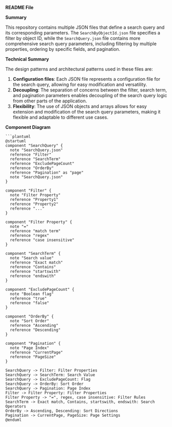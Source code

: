 **README File**

**Summary**

This repository contains multiple JSON files that define a search query and its corresponding parameters. The `SearchByObjectId.json` file specifies a filter by object ID, while the `SearchQuery.json` file contains more comprehensive search query parameters, including filtering by multiple properties, ordering by specific fields, and pagination.

**Technical Summary**

The design patterns and architectural patterns used in these files are:

1. **Configuration files**: Each JSON file represents a configuration file for the search query, allowing for easy modification and versatility.
2. **Decoupling**: The separation of concerns between the filter, search term, and pagination parameters enables decoupling of the search query logic from other parts of the application.
3. **Flexibility**: The use of JSON objects and arrays allows for easy extension and modification of the search query parameters, making it flexible and adaptable to different use cases.

**Component Diagram**

```
```plantuml
@startuml
component "SearchQuery" {
  note "SearchQuery.json"
  reference "Filter"
  reference "SearchTerm"
  reference "ExcludePageCount"
  reference "OrderBy"
  reference "Pagination" as "page"
  note "SearchQuery.json"
}

component "Filter" {
  note "Filter Property"
  reference "Property1"
  reference "Property2"
  reference "..."
}

component "Filter Property" {
  note "="
  reference "match term"
  reference "regex"
  reference "case insensitive"
}

component "SearchTerm" {
  note "Search value"
  reference "Exact match"
  reference "Contains"
  reference "startswith"
  reference "endswith"
}

component "ExcludePageCount" {
  note "Boolean flag"
  reference "true"
  reference "false"
}

component "OrderBy" {
  note "Sort Order"
  reference "Ascending"
  reference "Descending"
}

component "Pagination" {
  note "Page Index"
  reference "CurrentPage"
  reference "PageSize"
}

SearchQuery -> Filter: Filter Properties
SearchQuery -> SearchTerm: Search Value
SearchQuery -> ExcludePageCount: Flag
SearchQuery -> OrderBy: Sort Order
SearchQuery -> Pagination: Page Index
Filter -> Filter Property: Filter Properties
Filter Property -> "=", regex, case insensitive: Filter Rules
SearchTerm -> Exact match, Contains, startswith, endswith: Search Operators
OrderBy -> Ascending, Descending: Sort Directions
Pagination -> CurrentPage, PageSize: Page Settings
@enduml
```
```